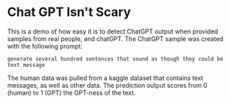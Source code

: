 # Chat GPT Isn't Scary

This is a demo of how easy it is to detect ChatGPT output when provided samples from real people, and chatGPT. The ChatGPT sample was 
created with the following prompt:

`generate several hundred sentences that sound as though they could be text message`

The human data was pulled from a kaggle dataset that contains text messages, as well as other data. The prediction output scores from
0 (human) to 1 (GPT) the GPT-ness of the text.
